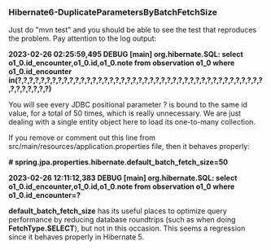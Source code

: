 ### Hibernate6-DuplicateParametersByBatchFetchSize

Just do "mvn test" and you should be able to see the test that reproduces the problem.  Pay attention to the log output:

**2023-02-26 02:25:59,495 DEBUG [main] org.hibernate.SQL: select o1_0.id_encounter,o1_0.id,o1_0.note from observation o1_0 where o1_0.id_encounter in(?,?,?,?,?,?,?,?,?,?,?,?,?,?,?,?,?,?,?,?,?,?,?,?,?,?,?,?,?,?,?,?,?,?,?,?,?,?,?,?,?,?,?,?,?,?,?,?,?,?)**

You will see every JDBC positional parameter ? is bound to the same id value, for a total of 50 times, which is really unnecessary.  We are just dealing with a single entity object here to load its one-to-many collection.

If you remove or comment out this line from src/main/resources/application.properties file, then it behaves properly:

**# spring.jpa.properties.hibernate.default_batch_fetch_size=50**

**2023-02-26 12:11:12,383 DEBUG [main] org.hibernate.SQL: select o1_0.id_encounter,o1_0.id,o1_0.note from observation o1_0 where o1_0.id_encounter=?**

**default_batch_fetch_size** has its useful places to optimize query performance by reducing database roundtrips (such as when doing **FetchType.SELECT**), but not in this occasion.  This seems a regression since it behaves properly in Hibernate 5.
